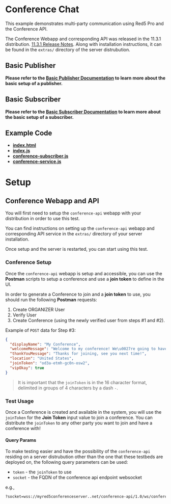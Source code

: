# Conference Chat

This example demonstrates multi-party communication using Red5 Pro and the Conference API.

The Conference Webapp and corresponding API was released in the 11.3.1 distribution. [11.3.1 Release Notes](https://www.red5.net/docs/releasenotes/red5pro-server-releasenotes/Release-11.3.1/). Along with installation instructions, it can be found in the `extras/` directory of the server distrubution.

## Basic Publisher

**Please refer to the [Basic Publisher Documentation](../publish/README.md) to learn more about the basic setup of a publisher.**

## Basic Subscriber

**Please refer to the [Basic Subscriber Documentation](../subscribe/README.md) to learn more about the basic setup of a subscriber.**

## Example Code

- **[index.html](index.html)**
- **[index.js](index.js)**
- **[conference-subscriber.js](conference-subscriber.js)**
- **[conference-service.js](conference-service.js)**

# Setup

## Conference Webapp and API

You will first need to setup the `conference-api` webapp with your distribution in order to use this test.

You can find instructions on setting up the `conference-api` webapp and corresponding API service in the `extras/` directory of your server installation.

Once setup and the server is restarted, you can start using this test.

### Conference Setup

Once the `conference-api` webapp is setup and accessible, you can use the **Postman** scripts to setup a conference and use a **join token** to define in the UI.

In order to generate a Conference to join and a **join token** to use, you should run the following **Postman** requests:

1. Create ORGANIZER User
2. Verify User
3. Create Conference (using the newly verified user from steps #1 and #2).

Example of `POST` data for Step #3:

```json
{
  "displayName": "My Conference",
  "welcomeMessage": "Welcome to my conference! We\u0027re going to have a great time!",
  "thankYouMessage": "Thanks for joining, see you next time!",
  "location": "United States",
  "joinToken": "od3a-etmh-gc0n-osw2",
  "vipOkay": true
}
```

> It is important that the `joinToken` is in the 16 character format, delimited in groups of 4 characters by a dash `-`.

### Test Usage

Once a Conference is created and available in the system, you will use the `joinToken` for the **Join Token** input value to join a conference. You can distribute the `joinToken` to any other party you want to join and have a conference with!

#### Query Params

To make testing easier and have the possibility of the `conference-api` residing on a server distrubution other than the one that these testbeds are deployed on, the following query parameters can be used:

- `token` - the `joinToken` to use
- `socket` - the FQDN of the conference api endpoint websocket

e.g.,

```sh
?socket=wss://myred5conferenceserver..net/conference-api/1.0/ws/conference&token=od3a-etmh-gc0n-osw2
```
